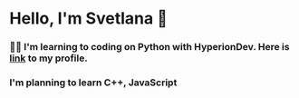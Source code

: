 # Hello, I'm Svetlana 👋

### :woman_student: I'm learning to coding on Python with HyperionDev. Here is [link](https://www.hyperiondev.com/portfolio/107607/) to my profile.
### I'm planning to learn  C++, JavaScript


<!--
**svshmeleva/svshmeleva** is a ✨ _special_ ✨ repository because its `README.md` (this file) appears on your GitHub profile.

Here are some ideas to get you started:

- 🔭 I’m currently working on ...
- 🌱 I’m currently learning ...
- 👯 I’m looking to collaborate on ...
- 🤔 I’m looking for help with ...
- 💬 Ask me about ...
- 📫 How to reach me: ...
- 😄 Pronouns: ...
- ⚡ Fun fact: ...
-->
 
